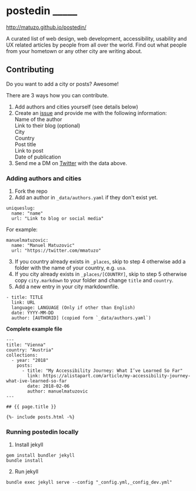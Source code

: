 # postedin _____

<http://matuzo.github.io/postedin/>

A curated list of web design, web development, accessibility, usability and UX related articles by people from all over the world. Find out what people from your hometown or any other city are writing about.

## Contributing

Do you want to add a city or posts? Awesome! 

There are 3 ways how you can contribute.

1. Add authors and cities yourself (see details below)
2. Create an [issue](https://github.com/matuzo/postedin/issues) and provide me with the following information:  
  Name of the author  
  Link to their blog (optional)  
  City  
  Country  
  Post title  
  Link to post  
  Date of publication
3. Send me a DM on [Twitter](http://twitter.com/mmatuzo) with the data above.

### Adding authors and cities

1. Fork the repo
2. Add an author in `_data/authors.yaml` if they don't exist yet.
  ```
  uniqueslug:
    name: "name"
    url: "Link to blog or social media"
  ```
  For example:
  ```
  manuelmatuzovic:
    name: "Manuel Matuzovic"
    url: "https://twitter.com/mmatuzo"
  ```
3. If you country already exists in `_places`, skip to step 4 otherwise add a folder with the name of your country, e.g. `usa`.
4. If you city already exists in `_places/[COUNTRY]`, skip to step 5 otherwise copy `city.markdown` to your folder and change `title` and `country`.
5. Add a new entry in your city markdownfile.

```
- title: TITLE
  link: URL
  language: LANGUAGE (Only if other than English)
  date: YYYY-MM-DD
  author: [AUTHORID] (copied form `_data/authors.yaml`)
```

**Complete example file**

```
---
title: "Vienna"
country: "Austria"
collections:
  - year: "2018"
    posts:
      - title: "My Accessibility Journey: What I’ve Learned So Far"
        link: https://alistapart.com/article/my-accessibility-journey-what-ive-learned-so-far
        date: 2018-02-06
        author: manuelmatuzovic
---

## {{ page.title }}

{%- include posts.html -%}
```

### Running postedin locally

1. Install jekyll
```
gem install bundler jekyll
bundle install
```

2. Run jekyll
```
bundle exec jekyll serve --config "_config.yml,_config_dev.yml"
```
